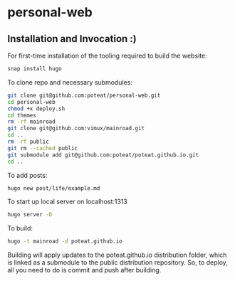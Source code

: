 # personal-web

## Installation and Invocation :)

For first-time installation of the tooling required to build the website:

```sh
snap install hugo
```

To clone repo and necessary submodules:

```sh
git clone git@github.com:poteat/personal-web.git
cd personal-web
chmod +x deploy.sh
cd themes
rm -rf mainroad
git clone git@github.com:vimux/mainroad.git
cd ..
rm -rf public
git rm --cached public
git submodule add git@github.com:poteat/poteat.github.io.git
cd ..
```

To add posts:

```sh
hugo new post/life/example.md
```

To start up local server on localhost:1313

```sh
hugo server -D
```

To build:

```sh
hugo -t mainroad -d poteat.github.io
```

Building will apply updates to the poteat.github.io distribution folder, which
is linked as a submodule to the public distribution repository. So, to deploy,
all you need to do is commit and push after building.
